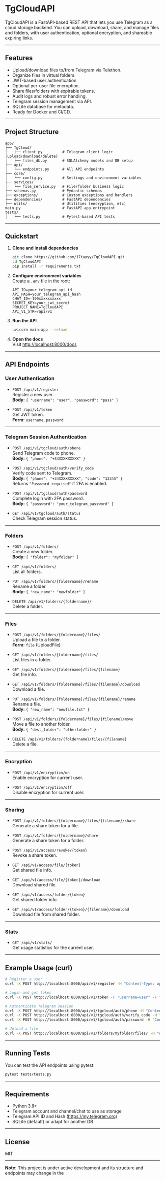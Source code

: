 # TgCloudAPI

TgCloudAPI is a FastAPI-based REST API that lets you use Telegram as a cloud storage backend. You can upload, download, share, and manage files and folders, with user authentication, optional encryption, and shareable expiring links.

---

## Features

- Upload/download files to/from Telegram via Telethon.
- Organize files in virtual folders.
- JWT-based user authentication.
- Optional per-user file encryption.
- Share files/folders with expirable tokens.
- Audit logs and robust error handling.
- Telegram session management via API.
- SQLite database for metadata.
- Ready for Docker and CI/CD.

---

## Project Structure

```
app/
├── TgCloud/
│   ├── client.py         # Telegram client logic (upload/download/delete)
│   ├── files_db.py       # SQLAlchemy models and DB setup
├── api/
│   └── endpoints.py      # All API endpoints
├── core/
│   └── config.py         # Settings and environment variables
├── services/
│   └── file_service.py   # File/folder business logic
├── schemas.py            # Pydantic schemas
├── exceptions/           # Custom exceptions and handlers
├── dependencies/         # FastAPI dependencies
├── utils/                # Utilities (encryption, etc)
main.py                   # FastAPI app entrypoint
tests/
│   └── tests.py          # Pytest-based API tests
```

---

## Quickstart

1. **Clone and install dependencies**
   ```bash
   git clone https://github.com/17tayyy/TgCloudAPI.git
   cd TgCloudAPI
   pip install -r requirements.txt
   ```

2. **Configure environment variables**  
   Create a `.env` file in the root:
   ```
   API_ID=your_telegram_api_id
   API_HASH=your_telegram_api_hash
   CHAT_ID=-100xxxxxxxxxx
   SECRET_KEY=your_jwt_secret
   PROJECT_NAME=TgCloudAPI
   API_V1_STR=/api/v1
   ```

3. **Run the API**
   ```bash
   uvicorn main:app --reload
   ```

4. **Open the docs**  
   Visit [http://localhost:8000/docs](http://localhost:8000/docs)

---

## API Endpoints

### User Authentication

- `POST /api/v1/register`  
  Register a new user.  
  **Body:** `{ "username": "user", "password": "pass" }`

- `POST /api/v1/token`  
  Get JWT token.  
  **Form:** `username`, `password`

---

### Telegram Session Authentication

- `POST /api/v1/tgcloud/auth/phone`  
  Send Telegram code to phone.  
  **Body:** `{ "phone": "+34XXXXXXXXX" }`

- `POST /api/v1/tgcloud/auth/verify_code`  
  Verify code sent to Telegram.  
  **Body:** `{ "phone": "+34XXXXXXXXX", "code": "12345" }`  
  Returns `"Password required"` if 2FA is enabled.

- `POST /api/v1/tgcloud/auth/password`  
  Complete login with 2FA password.  
  **Body:** `{ "password": "your_telegram_password" }`

- `GET /api/v1/tgcloud/auth/status`  
  Check Telegram session status.

---

### Folders

- `POST /api/v1/folders/`  
  Create a new folder.  
  **Body:** `{ "folder": "myfolder" }`

- `GET /api/v1/folders/`  
  List all folders.

- `PUT /api/v1/folders/{foldername}/rename`  
  Rename a folder.  
  **Body:** `{ "new_name": "newfolder" }`

- `DELETE /api/v1/folders/{foldername}/`  
  Delete a folder.

---

### Files

- `POST /api/v1/folders/{foldername}/files/`  
  Upload a file to a folder.  
  **Form:** `file` (UploadFile)

- `GET /api/v1/folders/{foldername}/files/`  
  List files in a folder.

- `GET /api/v1/folders/{foldername}/files/{filename}`  
  Get file info.

- `GET /api/v1/folders/{foldername}/files/{filename}/download`  
  Download a file.

- `PUT /api/v1/folders/{foldername}/files/{filename}/rename`  
  Rename a file.  
  **Body:** `{ "new_name": "newfile.txt" }`

- `POST /api/v1/folders/{foldername}/files/{filename}/move`  
  Move a file to another folder.  
  **Body:** `{ "dest_folder": "otherfolder" }`

- `DELETE /api/v1/folders/{foldername}/files/{filename}`  
  Delete a file.

---

### Encryption

- `POST /api/v1/encryption/on`  
  Enable encryption for current user.

- `POST /api/v1/encryption/off`  
  Disable encryption for current user.

---

### Sharing

- `POST /api/v1/folders/{foldername}/files/{filename}/share`  
  Generate a share token for a file.

- `POST /api/v1/folders/{foldername}/share`  
  Generate a share token for a folder.

- `POST /api/v1/access/revoke/{token}`  
  Revoke a share token.

- `GET /api/v1/access/file/{token}`  
  Get shared file info.

- `GET /api/v1/access/file/{token}/download`  
  Download shared file.

- `GET /api/v1/access/folder/{token}`  
  Get shared folder info.

- `GET /api/v1/access/folder/{token}/{filename}/download`  
  Download file from shared folder.

---

### Stats

- `GET /api/v1/stats/`  
  Get usage statistics for the current user.

---

## Example Usage (curl)

```bash
# Register a user
curl -X POST http://localhost:8000/api/v1/register -H "Content-Type: application/json" -d '{"username":"user","password":"pass"}'

# Login and get token
curl -X POST http://localhost:8000/api/v1/token -F "username=user" -F "password=pass"

# Authenticate Telegram session
curl -X POST http://localhost:8000/api/v1/tgcloud/auth/phone -H "Content-Type: application/json" -d '{"phone":"+34XXXXXXXXX"}'
curl -X POST http://localhost:8000/api/v1/tgcloud/auth/verify_code -H "Content-Type: application/json" -d '{"phone":"+34XXXXXXXXX","code":"12345"}'
curl -X POST http://localhost:8000/api/v1/tgcloud/auth/password -H "Content-Type: application/json" -d '{"password":"your_telegram_password"}'

# Upload a file
curl -X POST http://localhost:8000/api/v1/folders/myfolder/files/ -H "Authorization: Bearer <token>" -F "file=@/path/to/file.txt"
```

---

## Running Tests

You can test the API endpoints using pytest:

```bash
pytest tests/tests.py
```

---

## Requirements

- Python 3.8+
- Telegram account and channel/chat to use as storage
- Telegram API ID and Hash (https://my.telegram.org)
- SQLite (default) or adapt for another DB

---

## License

MIT

---

**Note:** This project is under active development and its structure and endpoints may change in the